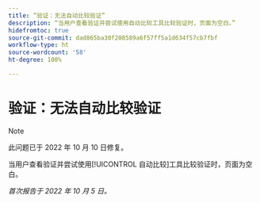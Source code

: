 ```yaml
---
title: “验证：无法自动比较验证”
description: “当用户查看验证并尝试使用自动比较工具比较验证时，页面为空白。”
hidefromtoc: true
source-git-commit: dad865ba30f208589a6f57ff5a1d634f57cb7fbf
workflow-type: ht
source-wordcount: '58'
ht-degree: 100%

---
```



# 验证：无法自动比较验证

<!--This issue is on both the WF and WFP TOCs-->

>[!NOTE]
>
>此问题已于 2022 年 10 月 10 日修复。

当用户查看验证并尝试使用[!UICONTROL 自动比较]工具比较验证时，页面为空白。

_首次报告于 2022 年 10 月 5 日。_

